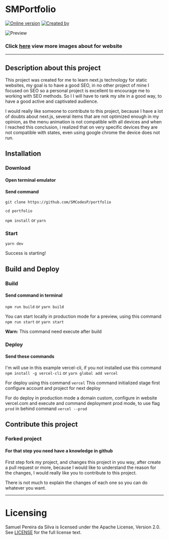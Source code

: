 # SMPortfolio

[![Online version](https://img.shields.io/badge/Wecolme%20by%20project-1.2-282a36?style=for-the-badge)](https://spetacularnetwork.xyz)
[![Created by](https://img.shields.io/badge/Discord-SMCodes%234207-ff79c6)](https://discord.com/users/360247173356584960)

![Preview](https://raw.githubusercontent.com/SMCodesP/portfolio/master/readme.png)

### Click [here](https://spetacularnetwork.xyz/images) view more images about for website
---

## Description about this project


This project was created for me to learn next.js technology for static websites, my goal is to have a good SEO, in no other project of mine I focused on SEO so a personal project is excellent to encourage me to working with SEO methods. So I I will have to rank my site in a good way, to have a good active and captivated audience.

I would really like someone to contribute to this project, because I have a lot of doubts about next.js, several items that are not optimized enough in my opinion, as the menu animation is not compatible with all devices and when I reached this conclusion, i realized that on very specific devices they are not compatible with states, even using google chrome the device does not run.


## Installation
### Download

#### Open terminal emulator

#### Send command
`git clone https://github.com/SMCodesP/portfolio`

`cd portfolio`

`npm install` or `yarn`

### Start

`yarn dev`

Success is starting!

## Build and Deploy

### Build

#### Send command in terminal

`npm run build` or `yarn build`

You can start locally in production mode for a preview, using this command
`npm run start` or `yarn start`


**Warn:** This command need execute after build

### Deploy

#### Send these commands

I'm will use in this example vercel-cli, if you not installed use this command
`npm install -g vercel-cli` or `yarn global add vercel`

For deploy using this command
`vercel` This command initialized stage first configure account and project for next deploy

For do deploy in production mode a domain custom, configure in website vercel.com and execute and command deployment prod mode, to use flag `prod` in behind command
`vercel --prod`

## Contribute this project
### Forked project

#### For that step you need have a knowledge in github

First step fork my project, and changes this project in you way, after create a pull request or more, because I would like to understand the reason for the changes, I would really like you to contribute to this project.

There is not much to explain the changes of each one so you can do whatever you want.

---

# Licensing

Samuel Pereira da Silva is licensed under the Apache License, Version 2.0. See [LICENSE](https://github.com/SMCodesP/portfolio/blob/master/LICENSE.md) for the full license text.
